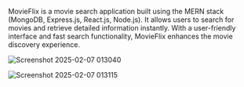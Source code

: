 MovieFlix is a movie search application built using the MERN stack (MongoDB, Express.js, React.js, Node.js). It allows users to search for movies and retrieve detailed information instantly. With a user-friendly interface and fast search functionality, MovieFlix enhances the movie discovery experience.

![Screenshot 2025-02-07 013040](https://github.com/user-attachments/assets/1e77a885-dca6-4d5f-8abf-65186616612f)

![Screenshot 2025-02-07 013115](https://github.com/user-attachments/assets/4d2e3717-694f-4820-88db-f0b96fe6e877)

